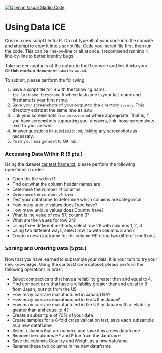 [![Open in Visual Studio Code](https://classroom.github.com/assets/open-in-vscode-c66648af7eb3fe8bc4f294546bfd86ef473780cde1dea487d3c4ff354943c9ae.svg)](https://classroom.github.com/online_ide?assignment_repo_id=8497449&assignment_repo_type=AssignmentRepo)
# Using Data ICE
Create a new script file for R. Do not type all of your code into the console and attempt to copy it into a script file. Code your script file first, then run the code. This can be line-by-line or all at once. I recommend running it line-by-line to better identify bugs.

Take screen captures of the output in the R console and link it into your GitHub markup document `submission.md`.

To submit, please perform the following:
1. Save a script file for R with the following name: `ice_lastname_firstname.R` where lastname is your last name and firstname is your first name.
1. Save your screenshots of your output to the directory `assets`. This directory exists at the same leve as `data`.
1. Link your screenshots in `submission.md` where appropriate. That is, if you have screenshots supporting your answers, link those screenshots next to your answer.
1. Answer questions in `submission.md`, linking any screenshots as necessary.
1. Push your assignment to GitHub.

### Accessing Data Within R (5 pts.)
Using the dataset [car.test.frame.txt](data/car.test.frame.txt), please perform the following operations in order:
* Open the file within R
* Find out what the column header names are
* Determine the number of columns
* Determine the number of rows
* Test your dataframe to determine which columns are categorical
* How many unique values does Type have?
* How many unique values does Country have?
* What is the value of row 57, column 3?
* What are the values for row 24?
* Using three different methods, select row 29 with columns 1, 2, 3
* Using two different ways, select row 45 with columns 3 and 7
* Create a new dataframe for the column HP using two different methods

### Sorting and Ordering Data (5 pts.)
Now that you have learned to subsample your data, it is your turn to try your new knowledge. Using the car.test.frame dataset, please perform the following operations in order:
* Select compact cars that have a reliability greater than and equal to 4.
* Find compact cars that have a reliability greater than and equal to 3 from Japan, but not from the US
* How many cars are manufactured in Japan/USA?
* How many cars are manufactured in the US or Japan?
* How many cars are manufactured in the US or Japan with a reliability greater than and equal to 4?
* Create a subsample of 70% of your data
* Create samples for a 8-fold cross validation test; save each subsample as a new dataframe
* Select columns that are numeric and save it as a new dataframe
* Remove the columns HP and Price from the dataframe
* Save the columns Country and Weight as a new datafame
* Rename these two columns in the new dataframe
